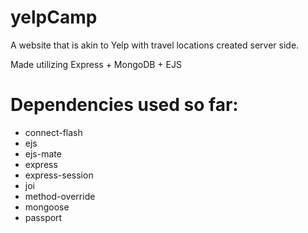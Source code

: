 # yelpCamp

A website that is akin to Yelp with travel locations created server side.

Made utilizing Express + MongoDB + EJS

# Dependencies used so far:

- connect-flash
- ejs
- ejs-mate
- express
- express-session
- joi
- method-override
- mongoose
- passport
